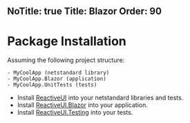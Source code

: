 NoTitle: true
Title: Blazor
Order: 90
---

# Package Installation

Assuming the following project structure:

```
- MyCoolApp (netstandard library)
- MyCoolApp.Blazor (application)
- MyCoolApp.UnitTests (tests)
```

* Install [ReactiveUI](https://www.nuget.org/packages/ReactiveUI) into your netstandard libraries and tests.
* Install [ReactiveUI.Blazor](https://www.nuget.org/packages/ReactiveUI.Blazor) into your application.
* Install [ReactiveUI.Testing](https://www.nuget.org/packages/ReactiveUI.Testing) into your tests.
